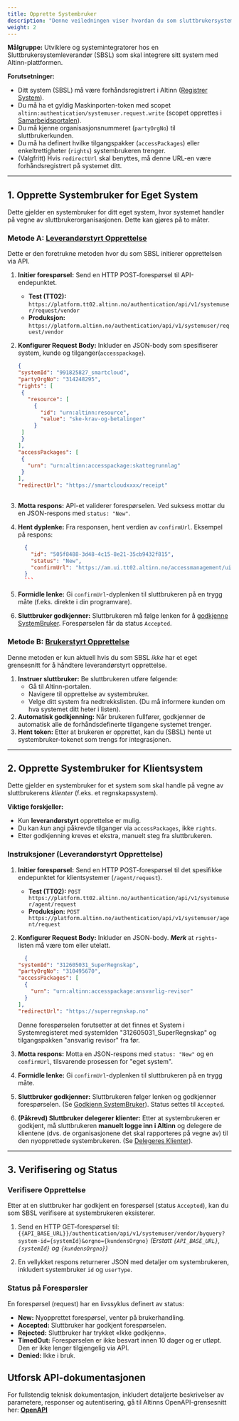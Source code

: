 ```yaml
---
title: Opprette Systembruker
description: "Denne veiledningen viser hvordan du som sluttbrukersystemleverandør oppretter systembruker for eget system og systembruker for klientsystem."
weight: 2
---
```




**Målgruppe:** Utviklere og systemintegratorer hos en Sluttbrukersystemleverandør (SBSL) som skal integrere sitt system med Altinn-plattformen.

**Forutsetninger:**

  * Ditt system (SBSL) må være forhåndsregistrert i Altinn ([Registrer System](/nb/authorization/guides/system-vendor/system-user/systemregistration/)).
  * Du må ha et gyldig Maskinporten-token med scopet `altinn:authentication/systemuser.request.write` (scopet opprettes i [Samarbeidsportalen](https://samarbeid.digdir.no/maskinporten/maskinporten/25)).
  * Du må kjenne organisasjonsnummeret (`partyOrgNo`) til sluttbrukerkunden.
  * Du må ha definert hvilke tilgangspakker (`accessPackages`) eller enkeltrettigheter (`rights`) systembrukeren trenger.
  * (Valgfritt) Hvis `redirectUrl` skal benyttes, må denne URL-en være forhåndsregistrert på systemet ditt.

-----

## 1. Opprette Systembruker for Eget System

Dette gjelder en systembruker for ditt eget system, hvor systemet handler på vegne av sluttbrukerorganisasjonen. Dette kan gjøres på to måter.

### Metode A: [**Leverandørstyrt Opprettelse**](https://docs.altinn.studio/nb/authorization/guides/system-vendor/system-user/#Leverandørstyrt-opprettelse)

Dette er den foretrukne metoden hvor du som SBSL initierer opprettelsen via API.

1.  **Initier forespørsel:** Send en HTTP POST-forespørsel til API-endepunktet.

     * **Test (TT02):** `https://platform.tt02.altinn.no/authentication/api/v1/systemuser/request/vendor`
     * **Produksjon:** `https://platform.altinn.no/authentication/api/v1/systemuser/request/vendor`

2.  **Konfigurer Request Body:** Inkluder en JSON-body som spesifiserer system, kunde og tilganger(`accesspackage`).

     ```json
    {
    "systemId": "991825827_smartcloud",
    "partyOrgNo": "314248295",
    "rights": [
      {
        "resource": [
          {
            "id": "urn:altinn:resource",
            "value": "ske-krav-og-betalinger"
          }
      ]
      }
    ],
    "accessPackages": [
      {
        "urn": "urn:altinn:accesspackage:skattegrunnlag"
      }
    ],
    "redirectUrl": "https://smartcloudxxxx/receipt"
  

3. **Motta respons:** API-et validerer forespørselen. Ved suksess mottar du en JSON-respons med `status: "New"`.
4. **Hent dyplenke:** Fra responsen, hent verdien av `confirmUrl`. Eksempel på respons:

      ```json
        {
          "id": "505f8488-3d48-4c15-8e21-35cb9432f815",
          "status": "New",
          "confirmUrl": "https://am.ui.tt02.altinn.no/accessmanagement/ui/systemuser/request?id=..."
        }
        ```

5.  **Formidle lenke:** Gi `confirmUrl`-dyplenken til sluttbrukeren på en trygg måte (f.eks. direkte i din programvare).

6.  **Sluttbruker godkjenner:** Sluttbrukeren må følge lenken for å [godkjenne SystemBruker](/nb/authorization/guides/end-user/system-user/accept-request/). Forespørselen får da status `Accepted`.


### Metode B: [**Brukerstyrt Opprettelse**](https://docs.altinn.studio/nb/authorization/guides/system-vendor/system-user/#brukerstyrt-opprettelse)

Denne metoden er kun aktuell hvis du som SBSL *ikke* har et eget grensesnitt for å håndtere leverandørstyrt opprettelse.

1.  **Instruer sluttbruker:** Be sluttbrukeren utføre følgende:
      * Gå til Altinn-portalen.
      * Navigere til opprettelse av systembruker.
      * Velge ditt system fra nedtrekkslisten. (Du må informere kunden om hva systemet ditt heter i listen).
2.  **Automatisk godkjenning:** Når brukeren fullfører, godkjenner de automatisk alle de forhåndsdefinerte tilgangene systemet trenger.
3.  **Hent token:** Etter at brukeren er opprettet, kan du (SBSL) hente ut systembruker-tokenet som trengs for integrasjonen.

-----

## 2\. Opprette Systembruker for Klientsystem

Dette gjelder en systembruker for et system som skal handle på vegne av sluttbrukerens *klienter* (f.eks. et regnskapssystem).

**Viktige forskjeller:**

  * Kun **leverandørstyrt** opprettelse er mulig.
  * Du kan *kun* angi påkrevde tilganger via `accessPackages`, ikke `rights`.
  * Etter godkjenning kreves et ekstra, manuelt steg fra sluttbrukeren.

### Instruksjoner (Leverandørstyrt Opprettelse)

1. **Initier forespørsel:** Send en HTTP POST-forespørsel til det spesifikke endepunktet for klientsystemer (`/agent/request`).

      * **Test (TT02):** `POST https://platform.tt02.altinn.no/authentication/api/v1/systemuser/agent/request`
      * **Produksjon:** `POST https://platform.altinn.no/authentication/api/v1/systemuser/agent/request`

2. **Konfigurer Request Body:** Inkluder en JSON-body. ***Merk*** at `rights`-listen må være tom eller utelatt.

    ```json
      {
    "systemId": "312605031_SuperRegnskap",
    "partyOrgNo": "310495670",
    "accessPackages": [
      {
        "urn": "urn:altinn:accesspackage:ansvarlig-revisor"
      }
    ],
    "redirectUrl": "https://superregnskap.no"
    ```
    Denne forespørselen forutsetter at det finnes et System i Systemregisteret med systemIden "312605031_SuperRegnskap" og tilgangspakken "ansvarlig revisor" fra før.
    

3. **Motta respons:** Motta en JSON-respons med `status: "New"` og en `confirmUrl`, tilsvarende prosessen for "eget system".

4. **Formidle lenke:** Gi `confirmUrl`-dyplenken til sluttbrukeren på en trygg måte.

5. **Sluttbruker godkjenner:** Sluttbrukeren følger lenken og godkjenner forespørselen. (Se [Godkjenn SystemBruker](/nb/authorization/guides/end-user/system-user/accept-request/)). Status settes til `Accepted`.

6. **(Påkrevd) Sluttbruker delegerer klienter:** Etter at systembrukeren er godkjent, må sluttbrukeren **manuelt logge inn i Altinn** og delegere de klientene (dvs. de organisasjonene det skal rapporteres på vegne av) til den nyopprettede systembrukeren. (Se [Delegeres Klienter](/nb/authorization/guides/end-user/system-user/delegate-clients/)).

-----

## 3\. Verifisering og Status

### Verifisere Opprettelse

Etter at en sluttbruker har godkjent en forespørsel (status `Accepted`), kan du som SBSL verifisere at systembrukeren eksisterer.

1.  Send en HTTP GET-forespørsel til:
    `{{API_BASE_URL}}/authentication/api/v1/systemuser/vendor/byquery?system-id={systemId}&orgno={kundensOrgno}`
    *(Erstatt `{API_BASE_URL}`, `{systemId}` og `{kundensOrgno}`)*

2.  En vellykket respons returnerer JSON med detaljer om systembrukeren, inkludert systembruker `id` og `userType`.

### Status på Forespørsler

En forespørsel (request) har en livssyklus definert av status:

  * **New:** Nyopprettet forespørsel, venter på brukerhandling.
  * **Accepted:** Sluttbruker har godkjent forespørselen.
  * **Rejected:** Sluttbruker har trykket «Ikke godkjenn».
  * **TimedOut:** Forespørselen er ikke besvart innen 10 dager og er utløpt. Den er ikke lenger tilgjengelig via API.
  * **Denied:** Ikke i bruk.


## Utforsk API-dokumentasjonen
For fullstendig teknisk dokumentasjon, inkludert detaljerte beskrivelser av parametere, responser og autentisering, gå til Altinns OpenAPI-grensesnitt her: [**OpenAPI**](https://docs.altinn.studio/nb/api/authentication/spec/#/RequestSystemUser)
